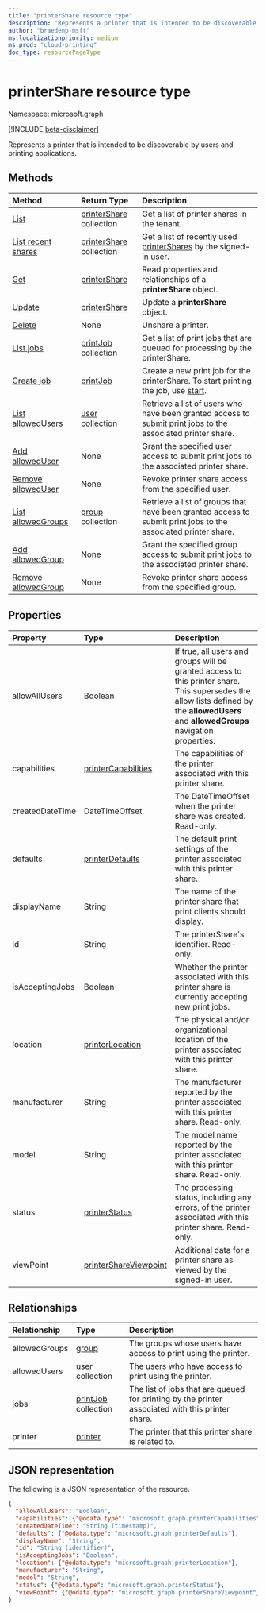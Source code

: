 ```yaml
---
title: "printerShare resource type"
description: "Represents a printer that is intended to be discoverable by users and printing applications."
author: "braedenp-msft"
ms.localizationpriority: medium
ms.prod: "cloud-printing"
doc_type: resourcePageType
---
```


# printerShare resource type

Namespace: microsoft.graph

[!INCLUDE [beta-disclaimer](../../includes/beta-disclaimer.md)]

Represents a printer that is intended to be discoverable by users and printing applications.

## Methods

| Method       | Return Type | Description |
|:-------------|:------------|:------------|
| [List](../api/print-list-shares.md) | [printerShare](printershare.md) collection | Get a list of printer shares in the tenant. |
| [List recent shares](../api/print-list-recentshares.md) | [printerShare](printershare.md) collection | Get a list of recently used [printerShares](printershare.md) by the signed-in user. |
| [Get](../api/printershare-get.md) | [printerShare](printershare.md) | Read properties and relationships of a **printerShare** object. |
| [Update](../api/printershare-update.md) | [printerShare](printershare.md) | Update a **printerShare** object. |
| [Delete](../api/printershare-delete.md) | None | Unshare a printer. |
| [List jobs](../api/printershare-list-jobs.md) | [printJob](printjob.md) collection | Get a list of print jobs that are queued for processing by the printerShare. |
| [Create job](../api/printershare-post-jobs.md) | [printJob](printjob.md) | Create a new print job for the printerShare. To start printing the job, use [start](../api/printjob-start.md). |
| [List allowedUsers](../api/printershare-list-allowedusers.md) | [user](user.md) collection | Retrieve a list of users who have been granted access to submit print jobs to the associated printer share. |
| [Add allowedUser](../api/printershare-post-allowedusers.md) | None | Grant the specified user access to submit print jobs to the associated printer share. |
| [Remove allowedUser](../api/printershare-delete-alloweduser.md) | None | Revoke printer share access from the specified user. |
| [List allowedGroups](../api/printershare-list-allowedgroups.md) | [group](group.md) collection | Retrieve a list of groups that have been granted access to submit print jobs to the associated printer share. |
| [Add allowedGroup](../api/printershare-post-allowedgroups.md) | None | Grant the specified group access to submit print jobs to the associated printer share. |
| [Remove allowedGroup](../api/printershare-delete-allowedgroup.md) | None | Revoke printer share access from the specified group. |

## Properties
| Property     | Type        | Description |
|:-------------|:------------|:------------|
|allowAllUsers|Boolean|If true, all users and groups will be granted access to this printer share. This supersedes the allow lists defined by the **allowedUsers** and **allowedGroups** navigation properties.|
|capabilities|[printerCapabilities](printercapabilities.md)|The capabilities of the printer associated with this printer share.|
|createdDateTime|DateTimeOffset|The DateTimeOffset when the printer share was created. Read-only.|
|defaults|[printerDefaults](printerdefaults.md)|The default print settings of the printer associated with this printer share.|
|displayName|String|The name of the printer share that print clients should display.|
|id|String| The printerShare's identifier. Read-only.|
|isAcceptingJobs|Boolean|Whether the printer associated with this printer share is currently accepting new print jobs.|
|location|[printerLocation](printerlocation.md)|The physical and/or organizational location of the printer associated with this printer share.|
|manufacturer|String|The manufacturer reported by the printer associated with this printer share. Read-only.|
|model|String|The model name reported by the printer associated with this printer share. Read-only.|
|status|[printerStatus](printerstatus.md)|The processing status, including any errors, of the printer associated with this printer share. Read-only.|
|viewPoint|[printerShareViewpoint](../resources/printershareviewpoint.md)|Additional data for a printer share as viewed by the signed-in user.|

## Relationships
| Relationship | Type        | Description |
|:-------------|:------------|:------------|
|allowedGroups|[group](group.md)|The groups whose users have access to print using the printer.|
|allowedUsers|[user](user.md) collection|The users who have access to print using the printer.|
|jobs|[printJob](printjob.md) collection| The list of jobs that are queued for printing by the printer associated with this printer share.|
|printer|[printer](printer.md)|The printer that this printer share is related to. |

## JSON representation

The following is a JSON representation of the resource.

<!-- {
  "blockType": "resource",
  "optionalProperties": [

  ],
  "@odata.type": "microsoft.graph.printerShare",
  "keyProperty": "id",
  "baseType":"microsoft.graph.entity"
}-->

```json
{
  "allowAllUsers": "Boolean",
  "capabilities": {"@odata.type": "microsoft.graph.printerCapabilities"},
  "createdDateTime": "String (timestamp)",
  "defaults": {"@odata.type": "microsoft.graph.printerDefaults"},
  "displayName": "String",
  "id": "String (identifier)",
  "isAcceptingJobs": "Boolean",
  "location": {"@odata.type": "microsoft.graph.printerLocation"},
  "manufacturer": "String",
  "model": "String",
  "status": {"@odata.type": "microsoft.graph.printerStatus"},
  "viewPoint": {"@odata.type": "microsoft.graph.printerShareViewpoint"}
}
```

<!-- uuid: 8fcb5dbc-d5aa-4681-8e31-b001d5168d79
2015-10-25 14:57:30 UTC -->
<!-- {
  "type": "#page.annotation",
  "description": "printerShare resource",
  "keywords": "",
  "section": "documentation",
  "tocPath": ""
}-->


